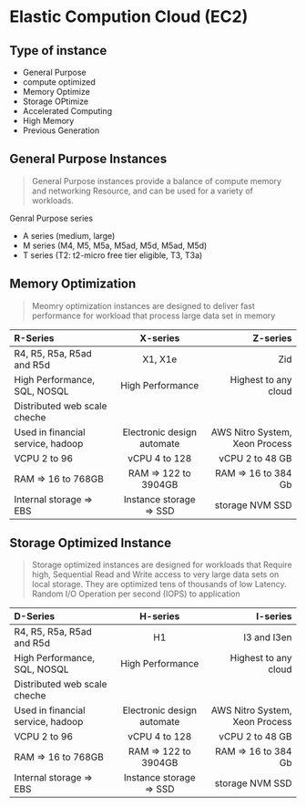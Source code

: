 # Elastic Compution Cloud (EC2)

>

## Type of instance

- General Purpose
- compute optimized
- Memory Optimize
- Storage OPtimize
- Accelerated Computing
- High Memory
- Previous Generation

## General Purpose Instances

> General Purpose instances provide a balance of compute memory and networking Resource, and can be used for a variety of workloads.

Genral Purpose series

- A series (medium, large)
- M series (M4, M5, M5a, M5ad, M5d, M5ad, M5d)
- T series (T2: t2-micro free tier eligible, T3, T3a)

## Memory Optimization

> Meomry optimization instances are designed to deliver fast performance for workload that process large data set in memory

| R-Series                          |          X-series          |                       Z-series |
| :-------------------------------- | :------------------------: | -----------------------------: |
| R4, R5, R5a, R5ad and R5d         |          X1, X1e           |                            Zid |
| High Performance, SQL, NOSQL      |      High Performance      |           Highest to any cloud |
| Distributed web scale cheche      |                            |
| Used in financial service, hadoop | Electronic design automate | AWS Nitro System, Xeon Process |
| VCPU 2 to 96                      |       vCPU 4 to 128        |                vCPU 2 to 48 GB |
| RAM => 16 to 768GB                |    RAM => 122 to 3904GB    |            RAM => 16 to 384 Gb |
| Internal storage => EBS           |  Instance storage => SSD   |                storage NVM SSD |

## Storage Optimized Instance

> Storage optimized instances are designed for workloads that Require high, Sequential Read and Write access to very large data sets on local storage. They are optimized tens of thousands of low Latency. Random I/O Operation per second (IOPS) to application

| D-Series                          |          H-series          |                       I-series |
| :-------------------------------- | :------------------------: | -----------------------------: |
| R4, R5, R5a, R5ad and R5d         |             H1             |                    I3 and I3en |
| High Performance, SQL, NOSQL      |      High Performance      |           Highest to any cloud |
| Distributed web scale cheche      |                            |
| Used in financial service, hadoop | Electronic design automate | AWS Nitro System, Xeon Process |
| VCPU 2 to 96                      |       vCPU 4 to 128        |                vCPU 2 to 48 GB |
| RAM => 16 to 768GB                |    RAM => 122 to 3904GB    |            RAM => 16 to 384 Gb |
| Internal storage => EBS           |  Instance storage => SSD   |                storage NVM SSD |
